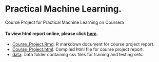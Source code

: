 Practical Machine Learning.
===========================

Course Project for Practical Machine Learning on Coursera

#### To view html report online, please click [here](https://rawgit.com/NCLIVIO/Practical-Learning-Machine/gh-pages/Course_Project.html).         

* [Course_Project.Rmd](./Course_Project.Rmd): R markdown document for course project report.        
* [Course_Project.html](./Course_Project.html): Compiled html file for course project report.   
* [data](./data): Data folder containing csv files for training and testing sets.        

